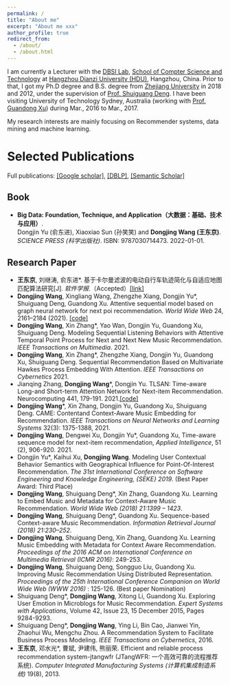 ```yaml
---
permalink: /
title: "About me"
excerpt: "About me xxx"
author_profile: true
redirect_from: 
  - /about/
  - /about.html
---
```


I am currently a Lecturer with the [DBSI Lab](http://dbsi.hdu.edu.cn/), [School of Compter Science and Technology](https://computer.hdu.edu.cn/computer_en/) at [Hangzhou Dianzi University (HDU)](http://www.hdu.edu.cn/en/), Hangzhou, China. 
Prior to that, I got my Ph.D degree and B.S. degree from [Zhejiang University](https://www.zju.edu.cn/english/) in 2018 and 2012, under the supervision of [Prof. Shuiguang Deng](https://person.zju.edu.cn/shuiguang). I have been visiting University of Technology Sydney, Australia (working with [Prof. Guandong Xu](https://profiles.uts.edu.au/Guandong.Xu)) during Mar., 2016 to Mar., 2017.

My research interests are mainly focusing on Recommender systems, data mining and machine learning.



Selected Publications
======
Full publications: [[Google scholar]](https://scholar.google.com/citations?user=D1_RC_kAAAAJ&hl=zh-CN), [[DBLP]](https://dblp.org/pid/121/4337.html), [[Semantic Scholar]](https://www.semanticscholar.org/author/2940191)

## Book
* <b>Big Data: Foundation, Technique, and Application（大数据：基础、技术与应用）</b>. 
<br> Dongjin Yu (俞东进), Xiaoxiao Sun (孙笑笑) and <b>Dongjing Wang (王东京)</b>. <i>SCIENCE PRESS (科学出版社)</i>. ISBN: 9787030714473. 2022-01-01. <br>

## Research Paper
- **王东京**, 刘继涛, 俞东进\*. 基于卡尔曼滤波的电动自行车轨迹简化与自适应地图匹配算法研究[J]. *软件学报*.（Accepted）[[link]](http://www.jos.org.cn/jos/article/abstract/La006)
- **Dongjing Wang**, Xingliang Wang, Zhengzhe Xiang, Dongjin Yu\*, Shuiguang Deng, Guandong Xu. Attentive sequential model based on graph neural network for next poi recommendation. *World Wide Web* 24, 2161–2184 (2021). [[code]](https://github.com/HduDBSI/ASGNN)
- **Dongjing Wang**, Xin Zhang\*, Yao Wan, Dongjin Yu, Guandong Xu, Shuiguang Deng. Modeling Sequential Listening Behaviors with Attentive Temporal Point Process for Next and Next New Music Recommendation. *IEEE Transactions on Multimedia*. 2021.
- **Dongjing Wang**, Xin Zhang\*, Zhengzhe Xiang, Dongjin Yu, Guandong Xu, Shuiguang Deng. Sequential Recommendation Based on Multivariate Hawkes Process Embedding With Attention. *IEEE Transactions on Cybernetics* 2021.
- Jianqing Zhang, **Dongjing Wang**\*, Dongjin Yu. TLSAN: Time-aware Long-and Short-term Attention Network for Next-item Recommendation. Neurocomputing 441, 179-191. 2021.[[code]](https://github.com/TsingZ0/TLSAN)
- **Dongjing Wang**\*, Xin Zhang, Dongjin Yu, Guandong Xu, Shuiguang Deng. CAME: Contentand Context-Aware Music Embedding for Recommendation. *IEEE Transactions on Neural Networks and Learning Systems* 32(3): 1375-1388, 2021.
- **Dongjing Wang**, Dengwei Xu, Dongjin Yu\*, Guandong Xu, Time-aware sequence model for next-item recommendation, *Applied Intelligence*, 51 (2), 906-920. 2021.
- Dongjin Yu\*, Kaihui Xu, **Dongjing Wang**. Modeling User Contextual Behavior Semantics with Geographical Influence for Point-Of-Interest Recommendation. *The 31st International Conference on Software Engineering and Knowledge Engineering, {SEKE} 2019*. (Best Paper Award: Third Place)
- **Dongjing Wang**, Shuiguang Deng\*, Xin Zhang, Guandong Xu. Learning to Embed Music and Metadata for Context-Aware Music Recommendation. *World Wide Web (2018) 21:1399 – 1423*.
- **Dongjing Wang**, Shuiguang Deng\*, Guandong Xu. Sequence-based Context-aware Music Recommendation. *Information Retrieval Journal (2018) 21:230–252*.
- **Dongjing Wang**, Shuiguang Deng, Xin Zhang, Guandong Xu. Learning Music Embedding with Metadata for Context Aware Recommendation. *Proceedings of the 2016 ACM on International Conference on Multimedia Retrieval (ICMR 2016)*: 249-253.
- **Dongjing Wang**, Shuiguang Deng, Songguo Liu, Guandong Xu. Improving Music Recommendation Using Distributed Representation. *Proceedings of the 25th International Conference Companion on World Wide Web (WWW 2016)* : 125-126. (Best paper Nomination)
- Shuiguang Deng\*, **Dongjing Wang**, Xitong Li, Guandong Xu. Exploring User Emotion in Microblogs for Music Recommendation. *Expert Systems with Applications*, Volume 42, Issue 23, 15 December 2015, Pages 9284-9293.
- Shuiguang Deng\*, **Dongjing Wang**, Ying Li, Bin Cao, Jianwei Yin, Zhaohui Wu, Mengchu Zhou. A Recommendation System to Facilitate Business Process Modeling. *IEEE Transactions on Cybernetics*, 2016. 
- **王东京**, 邓水光\*, 曹斌, 尹建伟, 熊丽荣. Efficient and reliable process recommendation system-jtangwfr (JTangWFR: 一个高效可靠的流程推荐系统). *Computer Integrated Manufacturing Systems (计算机集成制造系统)* 19(8), 2013. 
